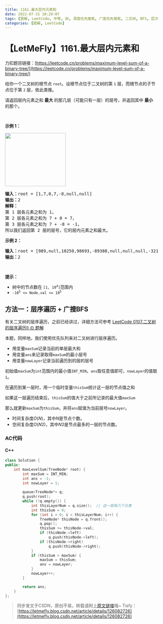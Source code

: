 ```yaml
---
title: 1161.最大层内元素和
date: 2022-07-31 10:29:07
tags: [题解, LeetCode, 中等, 树, 深度优先搜索, 广度优先搜索, 二叉树, BFS, 层次遍历, 层序遍历]
categories: [题解, LeetCode]
---
```


# 【LetMeFly】1161.最大层内元素和

力扣题目链接：[https://leetcode.cn/problems/maximum-level-sum-of-a-binary-tree/](https://leetcode.cn/problems/maximum-level-sum-of-a-binary-tree/)

<p>给你一个二叉树的根节点&nbsp;<code>root</code>。设根节点位于二叉树的第 <code>1</code> 层，而根节点的子节点位于第 <code>2</code> 层，依此类推。</p>

<p>请返回层内元素之和 <strong>最大</strong> 的那几层（可能只有一层）的层号，并返回其中&nbsp;<strong>最小</strong> 的那个。</p>

<p>&nbsp;</p>

<p><strong>示例 1：</strong></p>

<p><strong><img alt="" src="https://assets.leetcode-cn.com/aliyun-lc-upload/uploads/2019/08/17/capture.jpeg" style="height: 175px; width: 200px;" /></strong></p>

<pre>
<strong>输入：</strong>root = [1,7,0,7,-8,null,null]
<strong>输出：</strong>2
<strong>解释：</strong>
第 1 层各元素之和为 1，
第 2 层各元素之和为 7 + 0 = 7，
第 3 层各元素之和为 7 + -8 = -1，
所以我们返回第 2 层的层号，它的层内元素之和最大。
</pre>

<p><strong>示例 2：</strong></p>

<pre>
<strong>输入：</strong>root = [989,null,10250,98693,-89388,null,null,null,-32127]
<strong>输出：</strong>2
</pre>

<p>&nbsp;</p>

<p><strong>提示：</strong></p>

<ul>
	<li>树中的节点数在<meta charset="UTF-8" />&nbsp;<code>[1, 10<sup>4</sup>]</code>范围内<meta charset="UTF-8" /></li>
	<li><code>-10<sup>5</sup>&nbsp;&lt;= Node.val &lt;= 10<sup>5</sup></code></li>
</ul>


    
## 方法一：层序遍历 + 广搜BFS

有关二叉树的层序遍历，之前已经讲过，详细方法可参考 [LeetCode 0107.二叉树的层序遍历II の 题解](https://blog.letmefly.xyz/2022/07/04/LeetCode%200107.%E4%BA%8C%E5%8F%89%E6%A0%91%E7%9A%84%E5%B1%82%E5%BA%8F%E9%81%8D%E5%8E%86II/)

本题，同样地，我们使用优先队列来对二叉树进行层序遍历。

+ 用变量```maxSum```记录当前的单层最大和
+ 用变量```ans```来记录取得```maxSum```的最小层号
+ 用变量```nowLayer```记录当前遍历到的层的层号

初始值```maxSum```为```int```范围内的最小值```INT_MIN```，```ans```取任意值即可，```nowLayer```的值取```1```。

在遍历到某一层时，用一个临时变量```thisSum```统计这一层的节点值之和

如果这一层遍历结束后，```thisSum```的值大于之前所记录的最大值```maxSum```

那么就更新```maxSum```为```thisSum```，并将```ans```赋值为当前层号```nowLayer```。

+ 时间复杂度$O(N)$，其中$N$是节点个数。
+ 空间复杂度$O(N2)$，其中$N2$是节点最多的一层的节点数。

### AC代码

#### C++

```cpp
class Solution {
public:
    int maxLevelSum(TreeNode* root) {
        int maxSum = INT_MIN;
        int ans = -1;
        int nowLayer = 1;
        
        queue<TreeNode*> q;
        q.push(root);
        while (!q.empty()) {
            int thisLayerNum = q.size();  // 这一层有几个元素
            int thisSum = 0;
            for (int i = 0; i < thisLayerNum; i++) {
                TreeNode* thisNode = q.front();
                q.pop();
                thisSum += thisNode->val;
                if (thisNode->left)
                    q.push(thisNode->left);
                if (thisNode->right)
                    q.push(thisNode->right);
            }
            if (thisSum > maxSum) {
                maxSum = thisSum;
                ans = nowLayer;
            }
            nowLayer++;
        }

        return ans;
    }
};
```

> 同步发文于CSDN，原创不易，转载请附上[原文链接](https://blog.letmefly.xyz/2022/07/31/LeetCode%201161.%E6%9C%80%E5%A4%A7%E5%B1%82%E5%86%85%E5%85%83%E7%B4%A0%E5%92%8C/)哦~
> Tisfy：[https://letmefly.blog.csdn.net/article/details/126082726](https://letmefly.blog.csdn.net/article/details/126082726)
